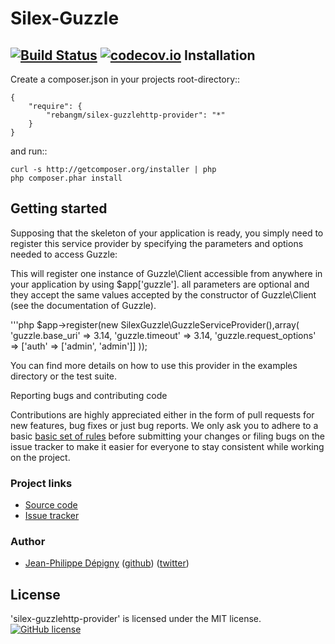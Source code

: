 Silex-Guzzle
================

[![Build Status](https://api.travis-ci.org/rebangm/silex-guzzlehttp-provider.png?branch=master)](https://travis-ci.org/rebangm/silex-guzzlehttp-provider)
[![codecov.io](http://codecov.io/github/rebangm/silex-guzzlehttp-provider/coverage.svg?branch=master)](http://codecov.io/github/rebangm/silex-guzzlehttp-provider?branch=master)
Installation
------------

Create a composer.json in your projects root-directory::

    {
        "require": {
            "rebangm/silex-guzzlehttp-provider": "*"
        }
    }

and run::

    curl -s http://getcomposer.org/installer | php
    php composer.phar install


Getting started
----------------

Supposing that the skeleton of your application is ready, you simply need to register this service provider by specifying the parameters and options needed to access Guzzle:

This will register one instance of Guzzle\Client accessible from anywhere in your application by using $app['guzzle']. all parameters are optional and they accept the same values accepted by the constructor of Guzzle\Client (see the documentation of Guzzle).

'''php
    $app->register(new SilexGuzzle\GuzzleServiceProvider(),array(
        'guzzle.base_uri' => 3.14,
        'guzzle.timeout' => 3.14,
        'guzzle.request_options' =>
            ['auth' => ['admin', 'admin']]
    ));



You can find more details on how to use this provider in the examples directory or the test suite.

Reporting bugs and contributing code

Contributions are highly appreciated either in the form of pull requests for new features, bug fixes or just bug reports. We only ask you to adhere to a basic [basic set of rules](CONTRIBUTING.md) before submitting your changes or filing bugs on the issue tracker to make it easier for everyone to stay consistent while working on the project.

### Project links ###

- [Source code](http://github.com/rebangm/silex-guzzlehttp-provider)
- [Issue tracker](http://github.com/rebangm/silex-guzzlehttp-provider/issues)


### Author ###

- [Jean-Philippe Dépigny](mailto:jp.depigny@gmail.com)
  ([github](http://github.com/rebangm))
  ([twitter](https://twitter.com/rhadamanthiss))

License
-------

'silex-guzzlehttp-provider' is licensed under the MIT license. [![GitHub license](https://img.shields.io/badge/license-MIT-blue.svg)](https://raw.githubusercontent.com/rebangm/silex-guzzlehttp-provider/master/LICENSE.md)
